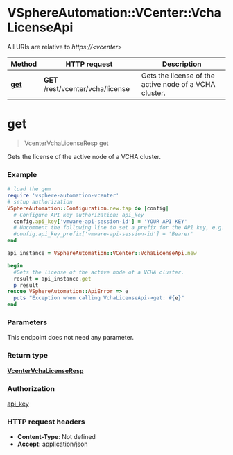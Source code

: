 # VSphereAutomation::VCenter::VchaLicenseApi

All URIs are relative to *https://&lt;vcenter&gt;*

Method | HTTP request | Description
------------- | ------------- | -------------
[**get**](VchaLicenseApi.md#get) | **GET** /rest/vcenter/vcha/license | Gets the license of the active node of a VCHA cluster.


# **get**
> VcenterVchaLicenseResp get

Gets the license of the active node of a VCHA cluster.

### Example
```ruby
# load the gem
require 'vsphere-automation-vcenter'
# setup authorization
VSphereAutomation::Configuration.new.tap do |config|
  # Configure API key authorization: api_key
  config.api_key['vmware-api-session-id'] = 'YOUR API KEY'
  # Uncomment the following line to set a prefix for the API key, e.g. 'Bearer' (defaults to nil)
  #config.api_key_prefix['vmware-api-session-id'] = 'Bearer'
end

api_instance = VSphereAutomation::VCenter::VchaLicenseApi.new

begin
  #Gets the license of the active node of a VCHA cluster.
  result = api_instance.get
  p result
rescue VSphereAutomation::ApiError => e
  puts "Exception when calling VchaLicenseApi->get: #{e}"
end
```

### Parameters
This endpoint does not need any parameter.

### Return type

[**VcenterVchaLicenseResp**](VcenterVchaLicenseResp.md)

### Authorization

[api_key](../README.md#api_key)

### HTTP request headers

 - **Content-Type**: Not defined
 - **Accept**: application/json



